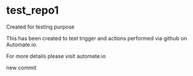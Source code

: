 # test_repo1
Created for testing purpose

This has been created to test trigger and actions performed via github on Automate.io.

For more details please visit automate.io


new commit

